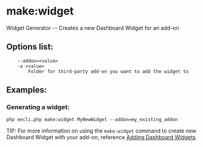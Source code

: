 # make:widget

Widget Generator -- Creates a new Dashboard Widget for an add-on

## Options list:

```
    --addon=<value>
    -a <value>
        Folder for third-party add-on you want to add the widget to

```

## Examples:

### Generating a widget:

`php eecli.php make:widget MyNewWidget --addon=my_existing_addon`

TIP: For more information on using the `make:widget` command to create new Dashboard Widget with your add-on, reference [Adding Dashboard Widgets](development/widgets.md).